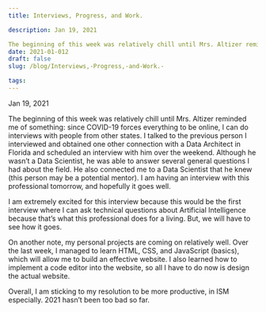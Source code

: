 ```yaml
---
title: Interviews, Progress, and Work. 

description: Jan 19, 2021

The beginning of this week was relatively chill until Mrs. Altizer reminded me of some...
date: 2021-01-012
draft: false
slug: /blog/Interviews,-Progress,-and-Work.-

tags: 
---
```

Jan 19, 2021

The beginning of this week was relatively chill until Mrs. Altizer reminded me of something: since COVID-19 forces everything to be online, I can do interviews with people from other states. I talked to the previous person I interviewed and obtained one other connection with a Data Architect in Florida and scheduled an interview with him over the weekend. Although he wasn’t a Data Scientist, he was able to answer several general questions I had about the field. He also connected me to a Data Scientist that he knew (this person may be a potential mentor). I am having an interview with this professional tomorrow, and hopefully it goes well.

I am extremely excited for this interview because this would be the first interview where I can ask technical questions about Artificial Intelligence because that’s what this professional does for a living. But, we will have to see how it goes. 

On another note, my personal projects are coming on relatively well. Over the last week, I managed to learn HTML, CSS, and JavaScript (basics), which will allow me to build an effective website. I also learned how to implement a code editor into the website, so all I have to do now is design the actual website.

Overall, I am sticking to my resolution to be more productive, in ISM especially. 2021 hasn’t been too bad so far.

